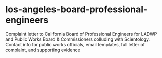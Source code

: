 # los-angeles-board-professional-engineers
Complaint letter to California Board of Professional Engineers for LADWP and Public Works Board &amp; Commissioners colluding with Scientology. Contact info for public works officials, email templates, full letter of complaint, and supporting evidence
